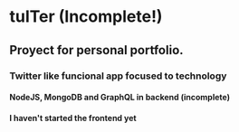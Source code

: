 # tuITer (Incomplete!)
## Proyect for personal portfolio.

### Twitter like funcional app focused to technology 

#### NodeJS, MongoDB and GraphQL in backend (incomplete)
#### I haven't started the frontend yet

